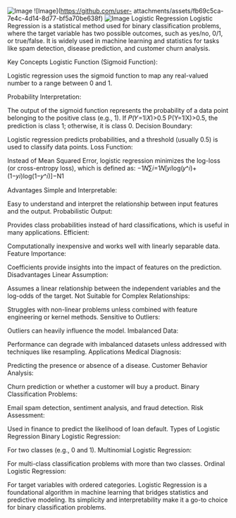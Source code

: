 ![Image](https://github.com/user-attachments/assets/4469bd34-f871-4000-9711-f5ea0501dbd3) ![Image](https://github.com/user- attachments/assets/fb69c5ca-7e4c-4d14-8d77-bf5a70be638f) ![Image](https://github.com/user-attachments/assets/b2f49e5c-7702-4b39-b361-52b90bbef256)
Logistic Regression
Logistic Regression is a statistical method used for binary classification problems, where the target variable has two possible outcomes, such as yes/no, 0/1, or true/false. It is widely used in machine learning and statistics for tasks like spam detection, disease prediction, and customer churn analysis.

Key Concepts
Logistic Function (Sigmoid Function):

Logistic regression uses the sigmoid function to map any real-valued number to a range between 0 and 1.

Probability Interpretation:

The output of the sigmoid function represents the probability of a data point belonging to the positive class (e.g., 1).
If 𝑃(𝑌=1∣𝑋)>0.5
P(Y=1∣X)>0.5, the prediction is class 1; otherwise, it is class 0.
Decision Boundary:

Logistic regression predicts probabilities, and a threshold (usually 0.5) is used to classify data points.
Loss Function:

Instead of Mean Squared Error, logistic regression minimizes the log-loss (or cross-entropy loss), which is defined as:
−1𝑁∑𝑖=1𝑁[𝑦𝑖log⁡(𝑦^𝑖)+(1−𝑦𝑖)log⁡(1−𝑦^𝑖)]−N1

Advantages
Simple and Interpretable:

Easy to understand and interpret the relationship between input features and the output.
Probabilistic Output:

Provides class probabilities instead of hard classifications, which is useful in many applications.
Efficient:

Computationally inexpensive and works well with linearly separable data.
Feature Importance:

Coefficients provide insights into the impact of features on the prediction.
Disadvantages
Linear Assumption:

Assumes a linear relationship between the independent variables and the log-odds of the target.
Not Suitable for Complex Relationships:

Struggles with non-linear problems unless combined with feature engineering or kernel methods.
Sensitive to Outliers:

Outliers can heavily influence the model.
Imbalanced Data:

Performance can degrade with imbalanced datasets unless addressed with techniques like resampling.
Applications
Medical Diagnosis:

Predicting the presence or absence of a disease.
Customer Behavior Analysis:

Churn prediction or whether a customer will buy a product.
Binary Classification Problems:

Email spam detection, sentiment analysis, and fraud detection.
Risk Assessment:

Used in finance to predict the likelihood of loan default.
Types of Logistic Regression
Binary Logistic Regression:

For two classes (e.g., 0 and 1).
Multinomial Logistic Regression:

For multi-class classification problems with more than two classes.
Ordinal Logistic Regression:

For target variables with ordered categories.
Logistic Regression is a foundational algorithm in machine learning that bridges statistics and predictive modeling. Its simplicity and interpretability make it a go-to choice for binary classification problems.
